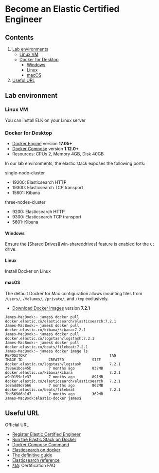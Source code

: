 # Become an Elastic Certified Engineer


## Contents

1. [Lab environments](#lab-environment)
   * [Linux VM](#linux-vm)
   * [Docker for Desktop](#docker-for-desktop)
     * [Windows](#windows)
     * [Linux](#linux)
     * [macOS](#macos)
2. [Useful URL](#useful-url)



## Lab environment

### Linux VM

You can install ELK on your Linux server

### Docker for Desktop

* [Docker Engine](https://docs.docker.com/install/) version **17.05+**
* [Docker Compose](https://docs.docker.com/compose/install/) version **1.12.0+**
* Resources: CPUs 2, Memory 4GB, Disk 40GB

In our lab environments, the elastic stack exposes the following ports:

single-node-cluster
* 19200: Elasticsearch HTTP
* 19300: Elasticsearch TCP transport
* 15601: Kibana

three-nodes-cluster
* 9200: Elasticsearch HTTP
* 9300: Elasticsearch TCP transport
* 5601: Kibana


#### Windows

Ensure the [Shared Drives][win-shareddrives] feature is enabled for the `C:` drive.

#### Linux

Install Docker on Linux

#### macOS

The default Docker for Mac configuration allows mounting files from `/Users/`, `/Volumes/`, `/private/`, and `/tmp`
exclusively.

* [Download Docker Images](https://www.docker.elastic.co/) version **7.2.1**
```console
James-MacBook:~ james$ docker pull docker.elastic.co/elasticsearch/elasticsearch:7.2.1
James-MacBook:~ james$ docker pull docker.elastic.co/kibana/kibana:7.2.1
James-MacBook:~ james$ docker pull docker.elastic.co/logstash/logstash:7.2.1
James-MacBook:~ james$ docker pull docker.elastic.co/beats/filebeat:7.2.1
James-MacBook:~ james$ docker image ls
REPOSITORY                                      TAG                 IMAGE ID            CREATED             SIZE
docker.elastic.co/logstash/logstash             7.2.1               398ae1bce45b        7 months ago        837MB
docker.elastic.co/kibana/kibana                 7.2.1               a9d9159c1e37        7 months ago        891MB
docker.elastic.co/elasticsearch/elasticsearch   7.2.1               1e8add8d7b66        7 months ago        862MB
docker.elastic.co/beats/filebeat                7.2.1               7bd56506b1d7        7 months ago        362MB
James-MacBook:elastic-docker james$
```

## Useful URL

Official URL
* [Register Elastic Certified Engineer](https://training.elastic.co/exam/elastic-certified-engineer)
* [Run the Elastic Stack on Docker](https://www.elastic.co/guide/en/elastic-stack-get-started/master/get-started-docker.html)
* [Docker Compose Command](https://docs.docker.com/compose/reference/overview/)
* [Elasticsearch on docker](https://www.elastic.co/guide/en/elasticsearch/reference/7.2/docker.html)
* [The definitive guide](https://www.elastic.co/guide/en/elasticsearch/guide/current/index.html)
* [Elasticsearch reference](https://www.elastic.co/guide/en/elasticsearch/reference/7.2/index.html)
* [`FAQ`](https://www.elastic.co/training/certification/faq): Certification FAQ 






[elk-stack]: https://www.elastic.co/elk-stack
[stack-features]: https://www.elastic.co/products/stack

[config-es]: ./elasticsearch/config/elasticsearch.yml
[config-kbn]: ./kibana/config/kibana.yml
[config-ls]: ./logstash/config/logstash.yml
